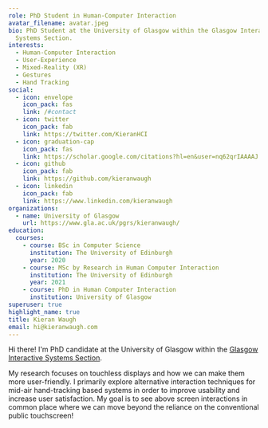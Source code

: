 ```yaml
---
role: PhD Student in Human-Computer Interaction
avatar_filename: avatar.jpeg
bio: PhD Student at the University of Glasgow within the Glasgow Interactive
  Systems Section.
interests:
  - Human-Computer Interaction
  - User-Experience
  - Mixed-Reality (XR)
  - Gestures
  - Hand Tracking
social:
  - icon: envelope
    icon_pack: fas
    link: /#contact
  - icon: twitter
    icon_pack: fab
    link: https://twitter.com/KieranHCI
  - icon: graduation-cap
    icon_pack: fas
    link: https://scholar.google.com/citations?hl=en&user=nq62qrIAAAAJ
  - icon: github
    icon_pack: fab
    link: https://github.com/kieranwaugh
  - icon: linkedin
    icon_pack: fab
    link: https://www.linkedin.com/kieranwaugh
organizations:
  - name: University of Glasgow
    url: https://www.gla.ac.uk/pgrs/kieranwaugh/
education:
  courses:
    - course: BSc in Computer Science
      institution: The University of Edinburgh
      year: 2020
    - course: MSc by Research in Human Computer Interaction
      institution: The University of Edinburgh
      year: 2021
    - course: PhD in Human Computer Interaction
      institution: University of Glasgow
superuser: true
highlight_name: true
title: Kieran Waugh
email: hi@kieranwaugh.com
---
```

Hi there! I'm PhD candidate at the University of Glasgow within the [Glasgow Interactive Systems Section](https://www.gla.ac.uk/schools/computing/research/researchsections/gist-section/).

My research focuses on touchless displays and how we can make them more user-friendly. I primarily explore alternative interaction techniques for mid-air hand-tracking based systems in order to improve usability and increase user satisfaction. My goal is to see above screen interactions in common place where we can move beyond the reliance on the conventional public touchscreen!